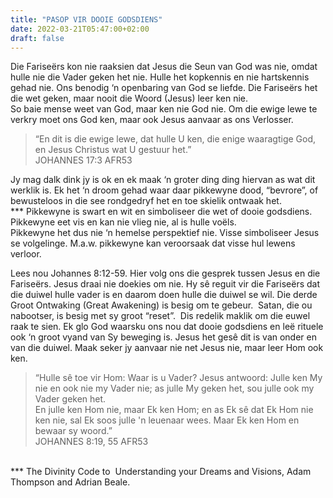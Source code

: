 ```yaml
---
title: "PASOP VIR DOOIE GODSDIENS"
date: 2022-03-21T05:47:00+02:00
draft: false
---
```

<html>
 <head></head>
 <body>
  <p>Die Fariseërs kon nie raaksien dat Jesus die Seun van God was nie, omdat hulle nie die Vader geken het nie. Hulle het kopkennis en nie hartskennis gehad nie. Ons benodig ‘n openbaring van God se liefde. Die Fariseërs het die wet geken, maar nooit die Woord (Jesus) leer ken nie.&nbsp;<br>So baie mense weet van God, maar ken nie God nie. Om die ewige lewe te verkry moet ons God ken, maar ook Jesus aanvaar as ons Verlosser.</p>
  <blockquote>
   <p>“En dit is die ewige lewe, dat hulle U ken, die enige waaragtige God, en Jesus Christus wat U gestuur het.”<br>‭‭JOHANNES‬ ‭17:3‬ ‭AFR53‬‬</p>
  </blockquote>
  <p>Jy mag dalk dink jy is ok en ek maak ‘n groter ding ding hiervan as wat dit werklik is. Ek het ‘n droom gehad waar daar pikkewyne dood, “bevrore”, of bewusteloos in die see rondgedryf het en toe skielik ontwaak het.&nbsp;<br>*** Pikkewyne is swart en wit en simboliseer die wet of dooie godsdiens. Pikkewyne eet vis en kan nie vlieg nie, al is hulle voëls.&nbsp;<br>Pikkewyne het dus nie ‘n hemelse perspektief nie. Visse simboliseer Jesus se volgelinge. M.a.w. pikkewyne kan veroorsaak dat visse hul lewens verloor.</p>
  <p>Lees nou Johannes 8:12-59. Hier volg ons die gesprek tussen Jesus en die Fariseërs. Jesus draai nie doekies om nie. Hy sê reguit vir die Fariseërs dat die duiwel hulle vader is en daarom doen hulle die duiwel se wil. Die derde Groot Ontwaking (Great Awakening) is besig om te gebeur. &nbsp;Satan, die ou nabootser, is besig met sy groot “reset”. &nbsp;Dis redelik maklik om die euwel raak te sien. Ek glo God waarsku ons nou dat dooie godsdiens en leë rituele ook ‘n groot vyand van Sy beweging is. Jesus het gesê dit is van onder en van die duiwel. Maak seker jy aanvaar nie net Jesus nie, maar leer Hom ook ken.</p>
  <blockquote>
   <p>“Hulle sê toe vir Hom: Waar is u Vader? Jesus antwoord: Julle ken My nie en ook nie my Vader nie; as julle My geken het, sou julle ook my Vader geken het.&nbsp;<br>En julle ken Hom nie, maar Ek ken Hom; en as Ek sê dat Ek Hom nie ken nie, sal Ek soos julle 'n leuenaar wees. Maar Ek ken Hom en bewaar sy woord.”<br>‭‭JOHANNES‬ ‭8:19, 55‬ ‭AFR53‬‬</p>
  </blockquote>
  <p><br>*** The Divinity Code to &nbsp;Understanding your Dreams and Visions, Adam&nbsp;<br>Thompson and Adrian Beale.</p>
 </body>
</html>